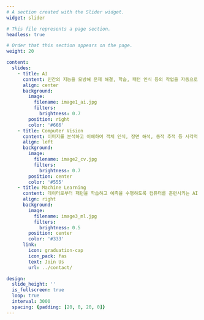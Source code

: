 ```yaml
---
# A section created with the Slider widget.
widget: slider

# This file represents a page section.
headless: true

# Order that this section appears on the page.
weight: 20

content:
  slides:
    - title: AI
      content: 인간의 지능을 모방해 문제 해결, 학습, 패턴 인식 등의 작업을 자동으로 수행하는 기술
      align: center
      background:
        image:
          filename: image1_ai.jpg
          filters:
            brightness: 0.7
        position: right
        color: '#666'
    - title: Computer Vision
      content: 이미지를 분석하고 이해하여 객체 인식, 장면 해석, 동작 추적 등 시각적 데이터를 처리하는 AI 기술 분야
      align: left
      background:
        image:
          filename: image2_cv.jpg
          filters:
            brightness: 0.7
        position: center
        color: '#555'
    - title: Machine Learning
      content: 데이터로부터 패턴을 학습하고 예측을 수행하도록 컴퓨터를 훈련시키는 AI 기술
      align: right
      background:
        image:
          filename: image3_ml.jpg
          filters:
            brightness: 0.5
        position: center
        color: '#333'
      link:
        icon: graduation-cap
        icon_pack: fas
        text: Join Us
        url: ../contact/

design:
  slide_height: ''
  is_fullscreen: true
  loop: true
  interval: 3000
  spacing: {padding: [20, 0, 20, 0]}
---
```

